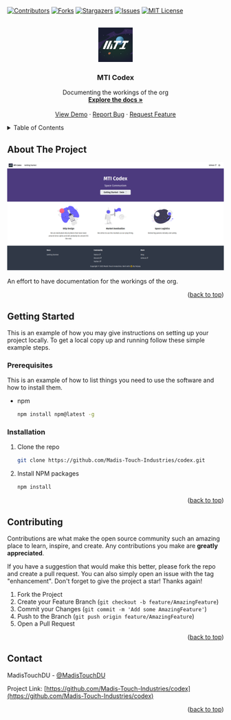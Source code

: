 <!-- Improved compatibility of back to top link: See: https://github.com/othneildrew/Best-README-Template/pull/73 -->
<a name="readme-top"></a>
<!--
*** Thanks for checking out the Best-README-Template. If you have a suggestion
*** that would make this better, please fork the repo and create a pull request
*** or simply open an issue with the tag "enhancement".
*** Don't forget to give the project a star!
*** Thanks again! Now go create something AMAZING! :D
-->

<!-- PROJECT SHIELDS -->
<!--
*** I'm using markdown "reference style" links for readability.
*** Reference links are enclosed in brackets [ ] instead of parentheses ( ).
*** See the bottom of this document for the declaration of the reference variables
*** for contributors-url, forks-url, etc. This is an optional, concise syntax you may use.
*** https://www.markdownguide.org/basic-syntax/#reference-style-links
-->

[![Contributors][contributors-shield]][contributors-url]
[![Forks][forks-shield]][forks-url]
[![Stargazers][stars-shield]][stars-url]
[![Issues][issues-shield]][issues-url]
[![MIT License][license-shield]][license-url]


<!-- PROJECT LOGO -->
<br />
<div align="center">
  <a href="https://github.com/Madis-Touch-Industries/codex">
    <img src="images/logo.png" alt="Logo" width="80" height="80">
  </a>

<h3 align="center">MTI Codex</h3>

  <p align="center">
    Documenting the workings of the org
    <br />
    <a href="https://github.com/Madis-Touch-Industries/codex"><strong>Explore the docs »</strong></a>
    <br />
    <br />
    <a href="https://github.com/Madis-Touch-Industries/codex">View Demo</a>
    ·
    <a href="https://github.com/Madis-Touch-Industries/codex/issues">Report Bug</a>
    ·
    <a href="https://github.com/Madis-Touch-Industries/codex/issues">Request Feature</a>
  </p>
</div>

<!-- TABLE OF CONTENTS -->
<details>
  <summary>Table of Contents</summary>
  <ol>
    <li>
      <a href="#about-the-project">About The Project</a>
      <ul>
        <li><a href="#built-with">Built With</a></li>
      </ul>
    </li>
    <li>
      <a href="#getting-started">Getting Started</a>
      <ul>
        <li><a href="#prerequisites">Prerequisites</a></li>
        <li><a href="#installation">Installation</a></li>
      </ul>
    </li>
    <li><a href="#contributing">Contributing</a></li>
    <li><a href="#contact">Contact</a></li>
    <li><a href="#acknowledgments">Acknowledgments</a></li>
  </ol>
</details>

<!-- ABOUT THE PROJECT -->
## About The Project

[![MTI Codex Screen Shot][product-screenshot]](https://codex.madistouch.industries)

An effort to have documentation for the workings of the org.

<p align="right">(<a href="#readme-top">back to top</a>)</p>

<!-- GETTING STARTED -->
## Getting Started

This is an example of how you may give instructions on setting up your project locally.
To get a local copy up and running follow these simple example steps.

### Prerequisites

This is an example of how to list things you need to use the software and how to install them.
* npm
  ```sh
  npm install npm@latest -g
  ```

### Installation

1. Clone the repo
   ```sh
   git clone https://github.com/Madis-Touch-Industries/codex.git
   ```
2. Install NPM packages
   ```sh
   npm install
   ```

<p align="right">(<a href="#readme-top">back to top</a>)</p>


<!-- CONTRIBUTING -->
## Contributing

Contributions are what make the open source community such an amazing place to learn, inspire, and create. Any contributions you make are **greatly appreciated**.

If you have a suggestion that would make this better, please fork the repo and create a pull request. You can also simply open an issue with the tag "enhancement".
Don't forget to give the project a star! Thanks again!

1. Fork the Project
2. Create your Feature Branch (`git checkout -b feature/AmazingFeature`)
3. Commit your Changes (`git commit -m 'Add some AmazingFeature'`)
4. Push to the Branch (`git push origin feature/AmazingFeature`)
5. Open a Pull Request

<p align="right">(<a href="#readme-top">back to top</a>)</p>

<!-- CONTACT -->
## Contact

MadisTouchDU - [@MadisTouchDU](https://twitter.com/MadisTouchDU)

Project Link: [https://github.com/Madis-Touch-Industries/codex](https://github.com/Madis-Touch-Industries/codex)

<p align="right">(<a href="#readme-top">back to top</a>)</p>

<!-- MARKDOWN LINKS & IMAGES -->
<!-- https://www.markdownguide.org/basic-syntax/#reference-style-links -->
[contributors-shield]: https://img.shields.io/github/contributors/Madis-Touch-Industries/codex.svg?style=for-the-badge
[contributors-url]: https://github.com/Madis-Touch-Industries/codex/graphs/contributors
[forks-shield]: https://img.shields.io/github/forks/Madis-Touch-Industries/codex.svg?style=for-the-badge
[forks-url]: https://github.com/Madis-Touch-Industries/codex/network/members
[stars-shield]: https://img.shields.io/github/stars/Madis-Touch-Industries/codex.svg?style=for-the-badge
[stars-url]: https://github.com/Madis-Touch-Industries/codex/stargazers
[issues-shield]: https://img.shields.io/github/issues/Madis-Touch-Industries/codex.svg?style=for-the-badge
[issues-url]: https://github.com/Madis-Touch-Industries/codex/issues
[license-shield]: https://img.shields.io/github/license/Madis-Touch-Industries/codex.svg?style=for-the-badge
[license-url]: https://github.com/Madis-Touch-Industries/codex/blob/master/LICENSE.txt
[product-screenshot]: images/screenshot.png
